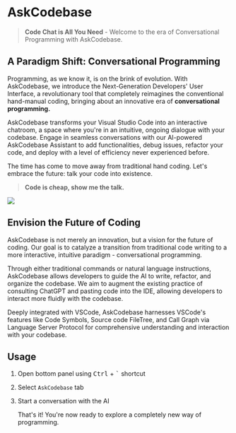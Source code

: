 # AskCodebase

> **Code Chat is All You Need** - Welcome to the era of Conversational Programming with AskCodebase.

## A Paradigm Shift: Conversational Programming

Programming, as we know it, is on the brink of evolution. With AskCodebase, we introduce the Next-Generation Developers' User Interface, a revolutionary tool that completely reimagines the conventional hand-manual coding, bringing about an innovative era of **conversational programming.**

AskCodebase transforms your Visual Studio Code into an interactive chatroom, a space where you're in an intuitive, ongoing dialogue with your codebase. Engage in seamless conversations with our AI-powered AskCodebase Assistant to add functionalities, debug issues, refactor your code, and deploy with a level of efficiency never experienced before.

The time has come to move away from traditional hand coding. Let's embrace the future: talk your code into existence.

> **Code is cheap, show me the talk.**

![](https://askcodebase.com/assets/preview.png)

## Envision the Future of Coding

AskCodebase is not merely an innovation, but a vision for the future of coding. Our goal is to catalyze a transition from traditional code writing to a more interactive, intuitive paradigm - conversational programming.

Through either traditional commands or natural language instructions, AskCodebase allows developers to guide the AI to write, refactor, and organize the codebase. We aim to augment the existing practice of consulting ChatGPT and pasting code into the IDE, allowing developers to interact more fluidly with the codebase.

Deeply integrated with VSCode, AskCodebase harnesses VSCode's features like Code Symbols, Source code FileTree, and Call Graph via Language Server Protocol for comprehensive understanding and interaction with your codebase.

## Usage

1. Open bottom panel using <kbd>Ctrl</kbd> + <kbd>`</kbd> shortcut
2. Select `AskCodebase` tab
3. Start a conversation with the AI

   That's it! You're now ready to explore a completely new way of programming.
